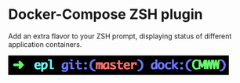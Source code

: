 # Docker-Compose ZSH plugin

Add an extra flavor to your ZSH prompt, displaying status of different application
containers.

![Example of display](example-screenshot.png) 
